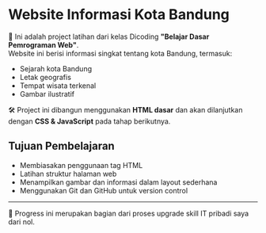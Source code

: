 # Website Informasi Kota Bandung

📍 Ini adalah project latihan dari kelas Dicoding **"Belajar Dasar Pemrograman Web"**.  
Website ini berisi informasi singkat tentang kota Bandung, termasuk:

- Sejarah kota Bandung
- Letak geografis
- Tempat wisata terkenal
- Gambar ilustratif

🛠️ Project ini dibangun menggunakan **HTML dasar** dan akan dilanjutkan dengan **CSS & JavaScript** pada tahap berikutnya.


## Tujuan Pembelajaran

- Membiasakan penggunaan tag HTML
- Latihan struktur halaman web
- Menampilkan gambar dan informasi dalam layout sederhana
- Menggunakan Git dan GitHub untuk version control

---

📌 Progress ini merupakan bagian dari proses upgrade skill IT pribadi saya dari nol.


